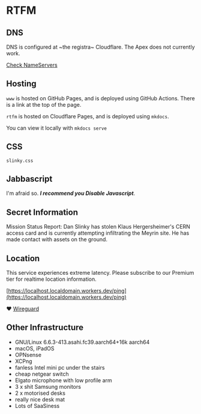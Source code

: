 # RTFM

## DNS

DNS is configured at ~the registra~ Cloudflare. The Apex does not currently work.

[Check NameServers](https://www.whatsmydns.net/#NS/danslinky.co.uk)

## Hosting

`www` is hosted on GitHub Pages, and is deployed using GitHub Actions. There is a link at the top of the page.

`rtfm` is hosted on Cloudflare Pages, and is deployed using `mkdocs`.

You can view it locally with `mkdocs serve`

## CSS

`slinky.css`

## Jabbascript

I'm afraid so. _**I recommend you Disable Javascript**_.

## Secret Information

Mission Status Report: Dan Slinky has stolen Klaus Hergersheimer's CERN access card and is currently attempting infiltrating the Meyrin site. He has made contact with assets on the ground.
 
## Location

This service experiences extreme latency. Please subscribe to our Premium tier for realtime location information.

[https://localhost.localdomain.workers.dev/ping](https://localhost.localdomain.workers.dev/ping)

:heart: [Wireguard](https://www.wireguard.com/)

## Other Infrastructure

 - GNU/Linux 6.6.3-413.asahi.fc39.aarch64+16k aarch64
 - macOS, iPadOS
 - OPNsense
 - XCPng
 - fanless Intel mini pc under the stairs
 - cheap netgear switch
 - Elgato microphone with low profile arm
 - 3 x shit Samsung monitors
 - 2 x motorised desks
 - really nice desk mat
 - Lots of SaaSiness